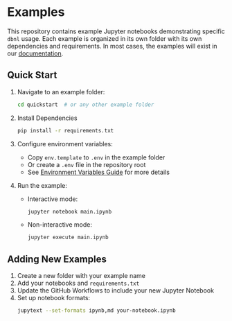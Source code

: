 # Examples

This repository contains example Jupyter notebooks demonstrating specific `dbnl` usage. Each example is organized in its own folder with its own dependencies and requirements. In most cases, the examples will exist in our [documentation](https://docs.dbnl.com).

## Quick Start

1. Navigate to an example folder:
   ```sh
   cd quickstart  # or any other example folder
   ```

2. Install Dependencies
   ```sh
   pip install -r requirements.txt
   ```

4. Configure environment variables:
   - Copy `env.template` to `.env` in the example folder
   - Or create a `.env` file in the repository root
   - See [Environment Variables Guide](https://docs.dbnl.com/install-sdk#environment-variables) for more details

5. Run the example:
   - Interactive mode:
     ```sh
     jupyter notebook main.ipynb
     ```
   - Non-interactive mode:
     ```sh
     jupyter execute main.ipynb
     ```

## Adding New Examples

1. Create a new folder with your example name
2. Add your notebooks and `requirements.txt`
3. Update the GitHub Workflows to include your new Jupyter Notebook
4. Set up notebook formats:
   ```bash
   jupytext --set-formats ipynb,md your-notebook.ipynb
   ```
